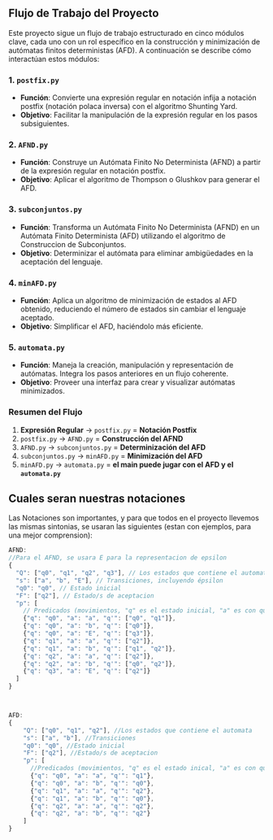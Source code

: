 ## Flujo de Trabajo del Proyecto

Este proyecto sigue un flujo de trabajo estructurado en cinco módulos clave, cada uno con un rol específico en la construcción y minimización de autómatas finitos deterministas (AFD). A continuación se describe cómo interactúan estos módulos:

### 1. `postfix.py`

- **Función**: Convierte una expresión regular en notación infija a notación postfix (notación polaca inversa) con el algoritmo Shunting Yard.
- **Objetivo**: Facilitar la manipulación de la expresión regular en los pasos subsiguientes.

### 2. `AFND.py`

- **Función**: Construye un Autómata Finito No Determinista (AFND) a partir de la expresión regular en notación postfix.
- **Objetivo**: Aplicar el algoritmo de Thompson o Glushkov para generar el AFD.

### 3. `subconjuntos.py`

- **Función**: Transforma un Autómata Finito No Determinista (AFND) en un Autómata Finito Determinista (AFD) utilizando el  algoritmo de Construccion de Subconjuntos.
- **Objetivo**: Determinizar el autómata para eliminar ambigüedades en la aceptación del lenguaje.

### 4. `minAFD.py`

- **Función**: Aplica un algoritmo de minimización de estados al AFD obtenido, reduciendo el número de estados sin cambiar el lenguaje aceptado.
- **Objetivo**: Simplificar el AFD, haciéndolo más eficiente.

### 5. `automata.py`

- **Función**: Maneja la creación, manipulación y representación de autómatas. Integra los pasos anteriores en un flujo coherente.
- **Objetivo**: Proveer una interfaz para crear y visualizar autómatas minimizados.

### Resumen del Flujo

1. **Expresión Regular** → `postfix.py` = **Notación Postfix**
2. `postfix.py` → `AFND.py` = **Construcción del AFND**
3. `AFND.py` → `subconjuntos.py` = **Determinización del AFD**
4. `subconjuntos.py` → `minAFD.py` = **Minimización del AFD**
5. `minAFD.py` → `automata.py` = **el main puede jugar con el AFD y el `automata.py`**


## Cuales seran nuestras notaciones
Las Notaciones son importantes, y para que todos en el proyecto llevemos las mismas sintonias, se usaran las siguientes (estan con ejemplos, para una mejor comprension):
```javascript
AFND:
//Para el AFND, se usara E para la representacion de epsilon
{
  "Q": ["q0", "q1", "q2", "q3"], // Los estados que contiene el automata
  "s": ["a", "b", "E"], // Transiciones, incluyendo épsilon
  "q0": "q0", // Estado inicial
  "F": ["q2"], // Estado/s de aceptacion
  "p": [
    // Predicados (movimientos, "q" es el estado inicial, "a" es con qué transición se está moviendo, "q'" es a dónde se mueve después)
    {"q": "q0", "a": "a", "q'": ["q0", "q1"]},
    {"q": "q0", "a": "b", "q'": ["q0"]},
    {"q": "q0", "a": "E", "q'": ["q3"]},
    {"q": "q1", "a": "a", "q'": ["q2"]},
    {"q": "q1", "a": "b", "q'": ["q1", "q2"]},
    {"q": "q2", "a": "a", "q'": ["q2"]},
    {"q": "q2", "a": "b", "q'": ["q0", "q2"]},
    {"q": "q3", "a": "E", "q'": ["q2"]}
  ]
}



AFD:
{
    "Q": ["q0", "q1", "q2"], //Los estados que contiene el automata
    "s": ["a", "b"], //Transiciones
    "q0": "q0", //Estado inicial
    "F": ["q2"], //Estado/s de aceptacion
    "p": [
      //Predicados (movimientos, "q" es el estado inical, "a" es con que transicion se esta moviendo, "q" es a donde se mueve despues)
      {"q": "q0", "a": "a", "q'": "q1"},
      {"q": "q0", "a": "b", "q'": "q0"},
      {"q": "q1", "a": "a", "q'": "q2"},
      {"q": "q1", "a": "b", "q'": "q0"},
      {"q": "q2", "a": "a", "q'": "q2"},
      {"q": "q2", "a": "b", "q'": "q2"}
    ]
}  
```
